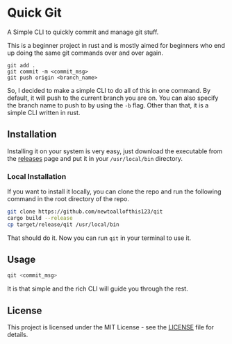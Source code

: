 # Quick Git

A Simple CLI to quickly commit and manage git stuff.

This is a beginner project in rust and is mostly aimed for beginners who end up doing the same git commands over and over again.

```
git add .
git commit -m <commit_msg>
git push origin <branch_name>
```

So, I decided to make a simple CLI to do all of this in one command.
By default, it will push to the current branch you are on.
You can also specify the branch name to push to by using the `-b` flag.
Other than that, it is a simple CLI written in rust.

## Installation

Installing it on your system is very easy, just download the executable from the [releases](/releases) page and put it in your `/usr/local/bin` directory.

### Local Installation

If you want to install it locally, you can clone the repo and run the following command in the root directory of the repo.

```bash
git clone https://github.com/newtoallofthis123/qit
cargo build --release
cp target/release/qit /usr/local/bin
```

That should do it. Now you can run `qit` in your terminal to use it.

## Usage

```bash
qit <commit_msg>
```

It is that simple and the rich CLI will guide you through the rest.

## License

This project is licensed under the MIT License - see the [LICENSE](LICENSE) file for details.